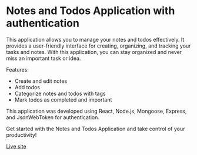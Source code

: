 # Notes and Todos Application with authentication

This application allows you to manage your notes and todos effectively. It provides a user-friendly interface for creating, organizing, and tracking your tasks and notes. With this application, you can stay organized and never miss an important task or idea.

Features:
- Create and edit notes
- Add todos
- Categorize notes and todos with tags
- Mark todos as completed and important

This application was developed using React, Node.js, Mongoose, Express, and JsonWebToken for authentication.

Get started with the Notes and Todos Application and take control of your productivity!

[Live site](https://notas-reactivas.onrender.com)